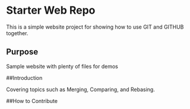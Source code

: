 # Starter Web Repo

This is a simple website project for showing how to use GIT and GITHUB together.

## Purpose

Sample website with plenty of files for demos

##Introduction

Covering topics such as Merging, Comparing, and Rebasing.

##How to Contribute